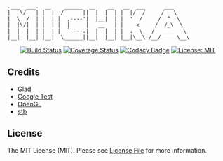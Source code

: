 ```
.___  ___.  __    ______  __    __   __  ___      ___
|   \/   | |  |  /      ||  |  |  | |  |/  /     /   \
|  \  /  | |  | |  ,----'|  |__|  | |  '  /     /  ^  \
|  |\/|  | |  | |  |     |   __   | |    <     /  /_\  \
|  |  |  | |  | |  `----.|  |  |  | |  .  \   /  _____  \
|__|  |__| |__|  \______||__|  |__| |__|\__\ /__/     \__\
```

<div align="center">

[![Build Status](https://github.com/amir9480/michka/workflows/tests/badge.svg)](https://github.com/amir9480/michka/actions)
[![Coverage Status](https://codecov.io/gh/amir9480/michka/branch/master/graph/badge.svg)](https://codecov.io/gh/amir9480/michka)
[![Codacy Badge](https://app.codacy.com/project/badge/Grade/80c46ed4460a4be887903eec3dd39909)](https://www.codacy.com/gh/amir9480/michka/dashboard?utm_source=github.com&amp;utm_medium=referral&amp;utm_content=amir9480/michka&amp;utm_campaign=Badge_Grade)
[![License: MIT](https://img.shields.io/badge/License-MIT-brightgreen.svg)](https://opensource.org/licenses/MIT)

</div>

## Credits
* [Glad](https://glad.dav1d.de)
* [Google Test](https://github.com/google/googletest)
* [OpenGL](https://www.opengl.org)
* [stb](https://github.com/nothings/stb)

## License

The MIT License (MIT). Please see [License File](License.md) for more information.
